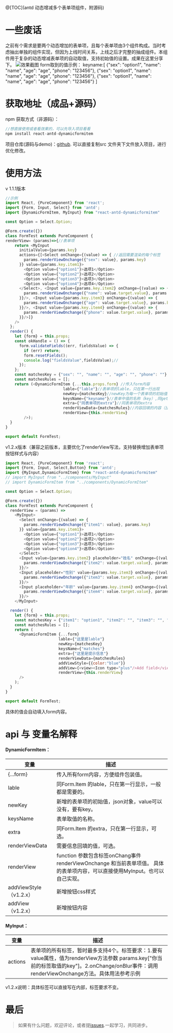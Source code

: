 ﻿@[TOC](antd 动态增减多个表单项组件，附源码)

# 一些废话

之前有个需求是要两个动态增加的表单项，且每个表单项由3个组件构成。当时考虑抽出单独的组件实现，但因为上线时间关系，上线之后才完整的抽成组件。本组件用于复杂的动态增减表单项的自动取值，支持初始值的设置。成果在这里分享下。
![效果截图](https://img-blog.csdnimg.cn/20191012150239740.jpg?x-oss-process=image/watermark,type_ZmFuZ3poZW5naGVpdGk,shadow_10,text_aHR0cHM6Ly9ibG9nLmNzZG4ubmV0L3oxMzIyMjAzODc3OQ==,size_16,color_FFFFFF,t_70)
form取到的值示例：
keyname:[
{"sex": "option1", "name": "name", "age": "age", "phone": "123456"},
{"sex": "option1", "name": "name", "age": "age", "phone": "123456"},
{"sex": "option1", "name": "name", "age": "age", "phone": "123456"}
]

# 获取地址（成品+源码）

npm 获取方式（非源码）：
```javascript
//想直接使用或者看效果的，可以先导入项目看看
npm install react-antd-dynamicformitem
```
项目仓库(源码与demo)：[github](https://github.com/nine-ray/react-antd-dynamicformitem.git).
可以直接复制src 文件夹下文件放入项目，进行优化修改。


# 使用方法
v 1.1.1版本
```javascript
//示例
import React, {PureComponent} from 'react';
import {Form, Input, Select} from 'antd';
import {DynamicFormItem, MyInput} from "react-antd-dynamicformitem"

const Option = Select.Option;

@Form.create({})
class FormTest extends PureComponent {
renderView= (params)=>{//表单项
    return <MyInput
      initialValue={params.key}
      actions={[<Select onChange={(value) => { //返回需要渲染的每个标签
        params.renderViewOnchange({"sex": value}, params.key)
      }} value={params.key.item1}>
        <Option value={"option1"}>选项1</Option>
        <Option value={"option2"}>选项2</Option>
        <Option value={"option3"}>选项3</Option>
        <Option value={"option4"}>选项4</Option>
      </Select>, <Input value={params.key.item2} onChange={(value) => {
        params.renderViewOnchange({"name": value.target.value}, params.key)
      }}/>, <Input value={params.key.item3} onChange={(value) => {
        params.renderViewOnchange({"age": value.target.value}, params.key)
      }}/>, <Input value={params.key.item4} onChange={(value) => {
        params.renderViewOnchange({"phone": value.target.value}, params.key)
      }}/>]}
    />
  };
  render() {
    let {form} = this.props;
    const okHandle = () => {
      form.validateFields((err, fieldsValue) => {
        if (err) return;
        form.resetFields();
        console.log("fieldsValue",fieldsValue);//
      });
    };
    const matchesKey = {"sex": "", "name": "", "age": "", "phone": ""};
    const matchesRules = [];
    return (<DynamicFormItem {...this.props.form} //传入form内容
                         lable={"lable"}//表单项的lable，只在第一行出现
                         newKey={matchesKey}//newKey为每一个表单项的初始值
                         keysName={"keyname"}//表单中值的名称（key）,同getFieldDecorator中内容
                         extra={"同表单项的extra"}//同表单项的extra
                         renderViewData={matchesRules}//内容回填的内容（比如说更新数据时的初始值）
                         renderView={this.renderView}
        />);
  }
}

export default FormTest;
```
v1.2.x版本（兼容之前版本，主要优化了renderView写法，支持替换增加表单项按钮样式与内容）
```javascript
import React, {PureComponent} from 'react';
import {Form, Input, Select,Button} from 'antd';
import {MyInput,DynamicFormItem} from "react-antd-dynamicformitem"
// import MyInput from "../components/MyInput"
// import DynamicFormItem from "../components/DynamicFormItem"

const Option = Select.Option;

@Form.create({})
class FormTest extends PureComponent {
  renderView = (params) =>
    <MyInput>
      <Select onChange={(value) => {
        params.renderViewOnchange({"item1": value}, params.key)
      }} value={params.key.item1}>
        <Option value={"option1"}>选项1</Option>
        <Option value={"option2"}>选项2</Option>
        <Option value={"option3"}>选项3</Option>
        <Option value={"option4"}>选项4</Option>
      </Select>
      <Input value={params.key.item2} placeholder="姓名" onChange={(value) => {
        params.renderViewOnchange({"item2": value.target.value}, params.key)
      }}/>
      <Input placeholder="性别" value={params.key.item3} onChange={(value) => {
        params.renderViewOnchange({"item3": value.target.value}, params.key)
      }}/>
      <Input placeholder="年龄" value={params.key.item4} onChange={(value) => {
        params.renderViewOnchange({"item4": value.target.value}, params.key)
      }}/>
    </MyInput>

  render() {
    let {form} = this.props;
    const matchesKey = {"item1": "option1", "item2": "", "item3": "", "item4": ""};
    const matchesRules = [];
    return (
      <DynamicFormItem {...form}
                       lable={"这里是lable"}
                       newKey={matchesKey}
                       keysName={"matches"}
                       extra={"这里是提示信息"}
                       renderViewData={matchesRules}
                       addViewStyle={{color:"blue"}}
                       addView={<view><Icon type="plus"/>Add field</view>}
					   renderView={this.renderView}
      />
    );
  }
}

export default FormTest;
```
具体的值会自动填入form内容。


# api 与 变量名解释

#### DynamicFormItem：
变量     | 描述
-------- | -----
{...form}  | 传入所有form内容，方便组件包装值。
lable  | 同Form.Item 的lable，只在第一行显示，一般都是需要的。
newKey  | 新增的表单项的初始值，json对象，value可以没有，要有key。
keysName  | 表单取值的名称。
extra  | 同Form.Item 的extra，只在第一行显示，可选。
renderViewData  | 需要信息回填的值，可选。
renderView  | function 参数包含标签onChang事件renderViewOnchange 和当前表单项值。 具体的表单项内容，可以直接使用MyInput。也可以自己实现。
addViewStyle （v1.2.x） | 新增按钮css样式
addView （v1.2.x） | 新增按钮内容

#### MyInput：
变量     | 描述
-------- | -----
actions  | 表单项的所有标签，暂时最多支持4个。标签要求：1.要有value属性，值为renderView方法参数 params.key["你当前的标签取值的key"]。2.onChange/onBlur事件：调用renderViewOnchange方法。具体用法参考示例
v1.2.x说明：具体标签可以直接写在<MyInput></MyInput>内部，标签要求不变。

# 最后

> 如果有什么问题，欢迎评论，或者提[issues](https://github.com/nine-ray/react-antd-dynamicformitem/issues).一起学习，共同进步。

